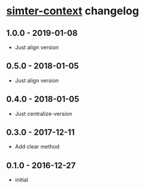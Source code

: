 # [simter-context](https://github.com/simter/simter-context) changelog

## 1.0.0 - 2019-01-08

- Just align version

## 0.5.0 - 2018-01-05

- Just align version

## 0.4.0 - 2018-01-05

- Just centralize-version

## 0.3.0 - 2017-12-11

- Add clear method

## 0.1.0 - 2016-12-27

- initial